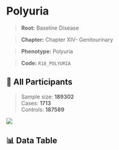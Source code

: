 # Polyuria

> **Root:** Baseline Disease  

> **Chapter:** Chapter XIV- Genitourinary  

> **Phenotype:** Polyuria  

> **Code:** `R18_POLYURIA`

## 🧪 All Participants  
> Sample size: **189302**  
> Cases: **1713**  
> Controls: **187589**
<img src="/Sensitive/Figures/ALL/Incidence/R18_POLYURIA.png"/>

## 📊 Data Table
<CsvTableMRF src="/Sensitive/Data/ALL/Incidence/COX_R18_POLYURIA.csv"/>

